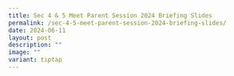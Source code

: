 ```yaml
---
title: Sec 4 & 5 Meet Parent Session 2024 Briefing Slides
permalink: /sec-4-5-meet-parent-session-2024-briefing-slides/
date: 2024-06-11
layout: post
description: ""
image: ""
variant: tiptap
---
```

